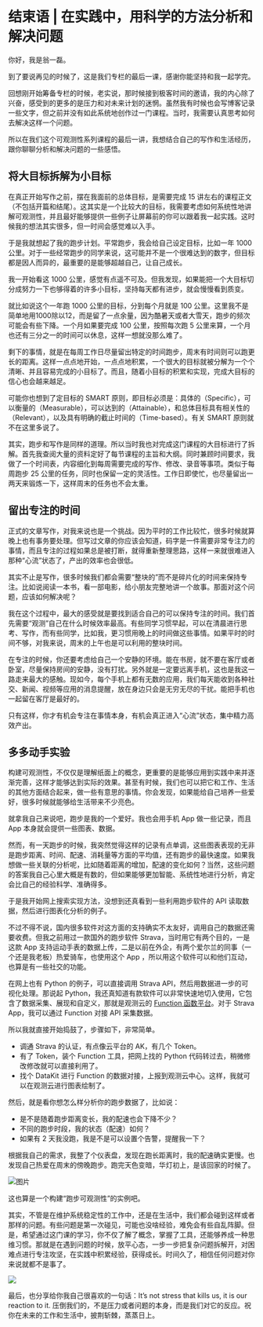 # 结束语 | 在实践中，用科学的方法分析和解决问题
你好，我是翁一磊。

到了要说再见的时候了，这是我们专栏的最后一课，感谢你能坚持和我一起学完。

回想刚开始筹备专栏的时候，老实说，那时候接到极客时间的邀请，我的内心除了兴奋，感受到的更多的是压力和对未来计划的迷惘。虽然我有时候也会写博客记录一些文字，但之前并没有如此系统地创作过一门课程。当时，我需要认真思考如何去解决这样一个问题。

所以在我们这个可观测性系列课程的最后一讲，我想结合自己的写作和生活经历，跟你聊聊分析和解决问题的一些感悟。

## 将大目标拆解为小目标

在真正开始写作之前，摆在我面前的总体目标，是需要完成 15 讲左右的课程正文（不包括开篇和结尾）。这其实是一个比较大的目标，我需要考虑如何系统性地讲解可观测性，并且最好能够提供一些例子让屏幕前的你可以跟着我一起实践。这时候我的想法其实很多，但一时间会感觉难以入手。

于是我就想起了我的跑步计划。平常跑步，我会给自己设定目标，比如一年 1000 公里。对于一些经常跑步的同学来说，这可能并不是一个很难达到的数字，但目标都是因人而异的，最重要的是能够超越自己，让自己成长。

我一开始看这 1000 公里，感觉有点遥不可及。但我发现，如果能把一个大目标切分成努力一下也够得着的许多小目标，坚持每天都有进步，就会慢慢看到质变。

就比如说这个一年跑 1000 公里的目标，分到每个月就是 100 公里。这里我不是简单地用1000除以12，而是留了一点余量，因为酷暑天或者大雪天，跑步的频次可能会有些下降。一个月如果要完成 100 公里，按照每次跑 5 公里来算，一个月也还有三分之一的时间可以休息，这样一想就没那么难了。

剩下的事情，就是在每周工作日尽量留出特定的时间跑步，周末有时间则可以跑更长的距离。这样一点点地开始，一点点地积累，一个很大的目标就被分解为一个个清晰、并且容易完成的小目标了。而且，随着小目标的积累和实现，完成大目标的信心也会越来越足。

可能你也想到了定目标的 SMART 原则，即目标必须是：具体的（Specific），可以衡量的（Measurable），可以达到的（Attainable），和总体目标具有相关性的（Relevant），以及具有明确的截止时间的（Time-based）。有关 SMART 原则就不在这里多说了。

其实，跑步和写作是同样的道理。所以当时我也对完成这门课程的大目标进行了拆解。首先我查阅大量的资料定好了每节课程的主旨和大纲。同时兼顾时间要求，我做了一个时间表，内容细化到每周需要完成的写作、修改、录音等事项。类似于每周跑步 25 公里的任务，同时也保留一定的灵活性。工作日即使忙，也尽量留出一两天来锻炼一下，这样周末的任务也不会太重。

## 留出专注的时间

正式的文章写作，对我来说也是一个挑战。因为平时的工作比较忙，很多时候就算晚上也有事务要处理。但写过文章的你应该会知道，码字是一件需要非常专注力的事情，而且专注的过程如果总是被打断，就得重新整理思路，这样一来就很难进入那种“心流”状态了，产出的效率也会很低。

其实不止是写作，很多时候我们都会需要“整块的”而不是碎片化的时间来保持专注。比如说阅读一本书，看一部电影，给小朋友完整地讲一个故事。那面对这个问题，应该如何解决呢？

我在这个过程中，最大的感受就是要找到适合自己的可以保持专注的时间。我们首先需要“观测”自己在什么时候效率最高。有些同学习惯早起，可以在清晨进行思考、写作，而有些同学，比如我，更习惯用晚上的时间做这些事情。如果平时的时间不够，对我来说，周末的上午也是可以利用的整块时间。

在专注的时候，你还要考虑给自己一个安静的环境。能在书房，就不要在客厅或者卧室，尽量保持房间的安静，没有打扰。另外就是一定要远离手机，这也是我这一路走来最大的感触。现如今，每个手机上都有无数的应用，我们每天能收到各种社交、新闻、视频等应用的消息提醒，放在身边只会是无穷无尽的干扰。能把手机也一起留在客厅是最好的。

只有这样，你才有机会专注在事情本身，有机会真正进入“心流”状态，集中精力高效产出。

## 多多动手实验

构建可观测性，不仅仅是理解纸面上的概念，更重要的是能够应用到实践中来并逐渐完善，这样才能够达到实际的效果。甚至有时候，我们也可以把它和工作、生活的其他方面结合起来，做一些有意思的事情。你会发现，如果能给自己培养一些爱好，很多时候就能够给生活带来不少亮色。

就拿我自己来说吧，跑步是我的一个爱好。我也会用手机 App 做一些记录，而且 App 本身就会提供一些图表、数据。

然而，有一天跑步的时候，我突然觉得这样的记录有点单调，这些图表表现的无非是跑步距离、时间、配速、消耗量等方面的平均值，还有跑步的最快速度。如果我想做一些关联的分析呢，比如随着距离的增加，配速的变化如何？当然，这些问题的答案我自己心里大概是有数的，但如果能够更加智能、系统性地进行分析，肯定会比自己的经验科学、准确得多。

于是我开始网上搜索实现方法，没想到还真看到一些利用跑步软件的 API 读取数据，然后进行图表化分析的例子。

不过不得不说，国内很多软件对这方面的支持确实不太友好，调用自己的数据还需要收费。但我之前用过一款国外的跑步软件 Strava，当时用它有两个目的，一是这款 App 支持运动手表的数据上传，二是以前在外企，有两个爱尔兰的同事（一个还是我老板）热爱骑车，也使用这个 App ，所以用这个软件可以和他们互动，也算是有一些社交的功能。

在网上也有 Python 的例子，可以直接调用 Strava API，然后用数据进一步的可视化处理。那说起 Python，我还真知道有款软件可以非常快速地切入使用，它包含了数据采集、展现和自定义，那就是观测云的 [Function 函数平台](https://func.guance.com/#/)。对于 Strava App，我可以通过 Function 对接 API 采集数据。

所以我就直接开始捣鼓了，步骤如下，非常简单。

- 调通 Strava 的认证，有点像云平台的 AK，有几个 Token。
- 有了 Token，装个 Function 工具，把网上找的 Python 代码转过去，稍微修改修改就可以直接利用了。
- 找个 DataKit 进行 Function 的数据对接，上报到观测云中心。这样，我就可以在观测云进行图表绘制了。

然后，就是看你想怎么样分析你的跑步数据了，比如说：

- 是不是随着跑步距离变长，我的配速也会下降不少？
- 不同的跑步时段，我的状态（配速）如何？
- 如果有 2 天我没跑，我是不是可以设置个告警，提醒我一下？

根据我自己的需求，我整了个仪表盘，发现在跑长距离时，我的配速确实更慢。也发现自己热爱在周末的傍晚跑步。跑完天色变暗，华灯初上，是该回家的时候了。

![图片](images/593884/1a34b26edb07cbcff622682f585d021c.png)

这也算是一个构建“跑步可观测性”的实例吧。

其实，不管是在维护系统稳定性的工作中，还是在生活中，我们都会碰到这样或者那样的问题。有些问题是第一次碰见，可能也没啥经验，难免会有些自乱阵脚。但是，希望通过这门课的学习，你不仅了解了概念，掌握了工具，还能够养成一种思维习惯。那就是在遇到问题的时候，放平心态，一步一步把复杂问题拆解开，对困难点进行专注攻坚，在实践中积累经验，获得成长。时间久了，相信任何问题对你来说就都不是事了。

[![](images/593884/18ebae2972feb15a138c67f554c96ba4.jpg)](https://jinshuju.net/f/uE0LSA)

最后，也分享给你我自己很喜欢的一句话：It’s not stress that kills us, it is our reaction to it. 压倒我们的，不是压力或者问题的本身，而是我们对它的反应。祝你在未来的工作和生活中，披荆斩棘，蒸蒸日上。